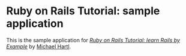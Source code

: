# Ruby on Rails Tutorial: sample application

This is the sample application for
[*Ruby on Rails Tutorial: learn Rails by Example*](http://railstutorial.org/)
by [Michael Hartl](http://michaelhartl.com/).
